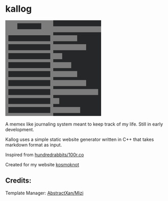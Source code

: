 # kallog
<img src="./links/images/kallog.png" alt="drawing" width="300"/>

A memex like journaling system meant to keep track of my life. Still in early development.

Kallog uses a simple static website generator written in C++ that takes markdown format as input.

Inspired from [hundredrabbits/100r.co](https://github.com/hundredrabbits/100r.co)

Created for my website [kosmoknot](https://kosmoknot.netlify.app/)


## Credits:
Template Manager: [AbstractXan/Mizi](https://github.com/AbstractXan/Mizi)